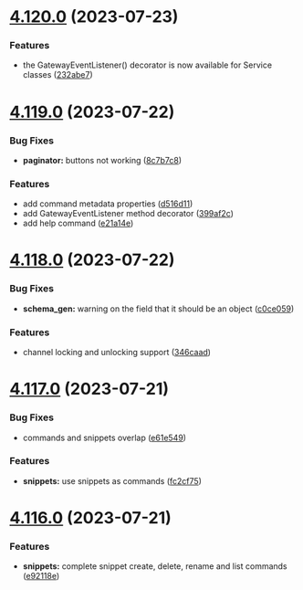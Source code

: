 # [4.120.0](https://github.com/onesoft-sudo/sudobot/compare/v4.119.0...v4.120.0) (2023-07-23)


### Features

* the GatewayEventListener() decorator is now available for Service classes ([232abe7](https://github.com/onesoft-sudo/sudobot/commit/232abe73d8a1cf17522d2cb5af426aa02b627aff))



# [4.119.0](https://github.com/onesoft-sudo/sudobot/compare/v4.118.0...v4.119.0) (2023-07-22)


### Bug Fixes

* **paginator:** buttons not working ([8c7b7c8](https://github.com/onesoft-sudo/sudobot/commit/8c7b7c882465b64102e15cc1880b41cb94a0f78a))


### Features

* add command metadata properties ([d516d11](https://github.com/onesoft-sudo/sudobot/commit/d516d11cdc1f79f98b43520d6208c0915dddb909))
* add GatewayEventListener method decorator ([399af2c](https://github.com/onesoft-sudo/sudobot/commit/399af2ce5c59b8e810fb23ff7cb3928558db335e))
* add help command ([e21a14e](https://github.com/onesoft-sudo/sudobot/commit/e21a14e2f09c845851d198ca50ee0beceef2473a))



# [4.118.0](https://github.com/onesoft-sudo/sudobot/compare/v4.117.0...v4.118.0) (2023-07-22)


### Bug Fixes

* **schema_gen:** warning on the  field that it should be an object ([c0ce059](https://github.com/onesoft-sudo/sudobot/commit/c0ce05999f204c10d4bd0ccd6f2121c245b3b2bf))


### Features

* channel locking and unlocking support ([346caad](https://github.com/onesoft-sudo/sudobot/commit/346caad413a85c8f13892104297ed91523e7d138))



# [4.117.0](https://github.com/onesoft-sudo/sudobot/compare/v4.116.0...v4.117.0) (2023-07-21)


### Bug Fixes

* commands and snippets overlap ([e61e549](https://github.com/onesoft-sudo/sudobot/commit/e61e5499eea45e17fb12a3421bf80b33c778d06b))


### Features

* **snippets:** use snippets as commands ([fc2cf75](https://github.com/onesoft-sudo/sudobot/commit/fc2cf7560be5dbc8a454ec242e2814de7ed55ce5))



# [4.116.0](https://github.com/onesoft-sudo/sudobot/compare/v4.115.0...v4.116.0) (2023-07-21)


### Features

* **snippets:** complete snippet create, delete, rename and list commands ([e92118e](https://github.com/onesoft-sudo/sudobot/commit/e92118ef00d90fb449e80ad83ba5269cfc1c1be8))



